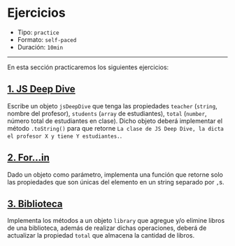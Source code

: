 # Ejercicios

* Tipo: `practice`
* Formato: `self-paced`
* Duración: `10min`

***

En esta sección practicaremos los siguientes ejercicios:

## [1. JS Deep Dive](https://github.com/Laboratoria/ec-js-deep-dive-exercises/blob/data-structures/data-structures/00-jsdd.js)

Escribe un objeto `jsDeepDive` que tenga las propiedades `teacher` (`string`,
nombre del profesor), `students` (`array` de estudiantes), `total` (`number`,
número total de estudiantes en clase). Dicho objeto deberá implementar el método
`.toString()` para que retorne `La clase de JS Deep Dive, la dicta el profesor X
y tiene Y estudiantes.`.

## [2. For...in](https://github.com/Laboratoria/ec-js-deep-dive-exercises/blob/data-structures/data-structures/01-for-in.js)

Dado un objeto como parámetro, implementa una función que retorne solo las
propiedades que son únicas del elemento en un string separado por `,`s.

## [3. Biblioteca](https://github.com/Laboratoria/ec-js-deep-dive-exercises/blob/data-structures/data-structures/02-library.js)

Implementa los métodos a un objeto `library` que agregue y/o elimine libros de
una biblioteca, además de realizar dichas operaciones, deberá de actualizar la
propiedad `total` que almacena la cantidad de libros.
